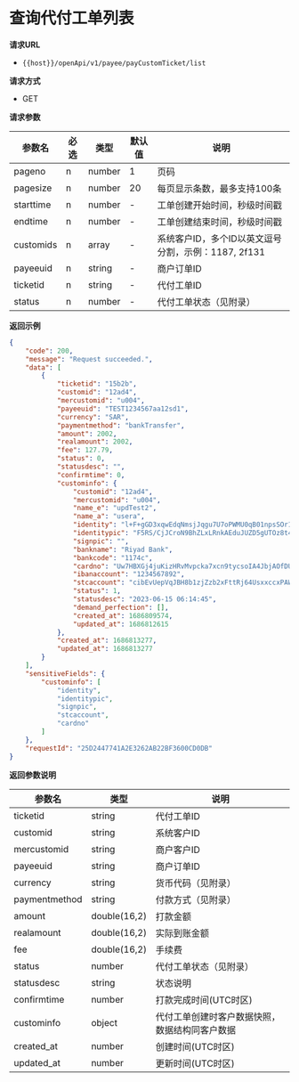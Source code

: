 # 查询代付工单列表

**请求URL**

- `{{host}}/openApi/v1/payee/payCustomTicket/list`



**请求方式**

- GET



**请求参数**

| 参数名    | 必选 | 类型   | 默认值 | 说明                                                |
| --------- | ---- | ------ | ------ | --------------------------------------------------- |
| pageno    | n    | number | 1      | 页码                                                |
| pagesize  | n    | number | 20     | 每页显示条数，最多支持100条                         |
| starttime | n    | number | -      | 工单创建开始时间，秒级时间戳                        |
| endtime   | n    | number | -      | 工单创建结束时间，秒级时间戳                        |
| customids | n    | array  | -      | 系统客户ID，多个ID以英文逗号分割，示例：1187, 2f131 |
| payeeuid  | n    | string | -      | 商户订单ID                                        |
| ticketid  | n    | string | -      | 代付工单ID                                        |
| status    | n    | number | -      | 代付工单状态（见附录）                              |


**返回示例**

```json
{
    "code": 200,
    "message": "Request succeeded.",
    "data": [
        {
            "ticketid": "15b2b",
            "customid": "12ad4",
            "mercustomid": "u004",
            "payeeuid": "TEST1234567aa12sd1",
            "currency": "SAR",
            "paymentmethod": "bankTransfer",
            "amount": 2002,
            "realamount": 2002,
            "fee": 127.79,
            "status": 0,
            "statusdesc": "",
            "confirmtime": 0,
            "custominfo": {
                "customid": "12ad4",
                "mercustomid": "u004",
                "name_e": "updTest2",
                "name_a": "usera",
                "identity": "l+F+gGD3xqwEdqNmsjJqgu7U7oPWMU0qB01npsSOr13N4ykwfv0lj83EInkSDAQzbJSgR5sz4y74p5x/p4Se6eikSPultY9lZN7Tc07YieMv3DWqkLvh1MqLeAyHEBmpBiL4bz3TOD2u/qh3Me8x7fLs7DxCOGzfgvVEd8sfYDXFJfDJIKmobQzkkgDOW8FrdWVNgrQHdPiJz1V1QA431HniTzGR4zsViRgP+vk+dBx2IGNcqeqUhFfyN53gB2SUjNfoAahezL7E7nHpCuCY34SxxURvC+OCTx27BGVtMeHZC/Ylfea0zg+oDckpwdXbh2JS1IFoE9cSBLBIrstyeQ==",
                "identitypic": "F5RS/CjJCroN9BhZLxLRnkAEduJUZD5gUTOz8t4I7h/mGlwHogURQ3whdNA2CN8oIfQidW87D26/GZ97LdHiGJk6+s6vJCOFcduHOQR0IHCs1m1baxhYXzp72XU5wUZrjUyVI/vshcvzZRs/WVgmvpKS9s7BW03uNIZMip8/j4hRvTByDi5xAnOSWca0EvKECOZwF9Lht169ee1PKOgUHvxKZMUVwcMhALMRwg8mziKMlY85liW0C/PFQP65Om+LnZoO5L9EaNPcCfvZ14lb2xaankm7BOjIugqBWEnP2jZHJKpXOhNUgBSr0EYYek2nm+jxiKpDTHKe18ct8Nf1KA==",
                "signpic": "",
                "bankname": "Riyad Bank",
                "bankcode": "1174c",
                "cardno": "Uw7HBXGj4juKizHRvMvpcka7xcn9tycsoIA4JbjAOfDUWDwJOXIy5WXrvDXiueWOvcFYsQl+wBJOHEBhgRjE3GbwzxJ3Zewv4Ne+eer1dwXPwbBD9mNV8ZzvWJ9eR+lNIXbhphbvuccqwyl2MywlPHrj/2jMHMniL4+t2Z4YIWEQLW90leq5kpdV54KwdusnTNPHQgrMI7pe9T3p8W74XfMzjHfKpjaMNaar0TL4GSoYnA2el69m4KB+8vivzilruMEE2iNRpQMxYs8d25LHWgjvzcDrIOocA5C14OYl7TW9Yy7Hz28h/yu7IYW9l+XRt80MZ/lGD8g6rEH33eEhWQ==",
                "ibanaccount": "1234567892",
                "stcaccount": "cibEvUepVqJBH8b1zjZzb2xFttRj64UsxxccxPAW3H7cRyikiuyy6LXx80MmWf3br5ENmSYckeDei1jnwDFVFxNIn1R+OI/Q1BS+TJUNcyvXZPXHcYnic6GHMCWnzxZCZXM1gn6fz9lusO72/oNC75SuA6ycHhZ06EtubY8okhK6x9G4HyiEZzqX6IcHTLZRtLABv5jf1PWzXpinPMn7e3dmEOlDymvmRe5Tj7qkT5zVkZR2A2lnGzGbpaWbqiYYBXflFE1f5w/DG2g9sBYwDAVWq+Jun6jRkiUwZlympgLxsrj01vZ2Eh1+tO8LJByH5h7J0TQgcQIBZlNcFEp4/g==",
                "status": 1,
                "statusdesc": "2023-06-15 06:14:45",
                "demand_perfection": [],
                "created_at": 1686809574,
                "updated_at": 1686812615
            },
            "created_at": 1686813277,
            "updated_at": 1686813277
        }
    ],
    "sensitiveFields": {
        "custominfo": [
            "identity",
            "identitypic",
            "signpic",
            "stcaccount",
            "cardno"
        ]
    },
    "requestId": "25D2447741A2E3262AB22BF3600CD0DB"
}
```



**返回参数说明**

| 参数名      | 类型         | 说明                       |
| ----------- | ------------ | -------------------------- |
| ticketid    | string       | 代付工单ID                 |
| customid    | string       | 系统客户ID                     |
| mercustomid    | string       | 商户客户ID                     |
| payeeuid    | string       | 商户订单ID               |
| currency    | string       | 货币代码（见附录）               |
| paymentmethod    | string       | 付款方式（见附录）               |
| amount      | double(16,2) | 打款金额                       |
| realamount  | double(16,2) | 实际到账金额               |
| fee         | double(16,2) | 手续费                     |
| status      | number       | 代付工单状态（见附录）     |
| statusdesc      | string       | 状态说明     |
| confirmtime | number       | 打款完成时间(UTC时区)                   |
| custominfo  | object       | 代付工单创建时客户数据快照，数据结构同客户数据 |
| created_at  | number       | 创建时间(UTC时区)                   |
| updated_at  | number       | 更新时间(UTC时区)                   |

